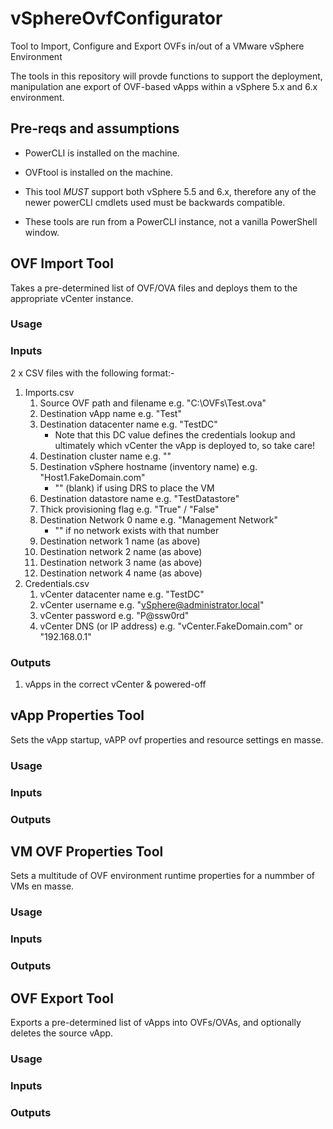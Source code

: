 # vSphereOvfConfigurator

Tool to Import, Configure and Export OVFs in/out of a VMware vSphere Environment

The tools in this repository will provde  functions to support the deployment, manipulation ane export of OVF-based vApps within a vSphere 5.x and 6.x environment.

## Pre-reqs and assumptions

* PowerCLI is installed on the machine.

* OVFtool is installed on the machine.

* This tool *MUST* support both vSphere 5.5 and 6.x, therefore any of the newer powerCLI cmdlets used must be backwards compatible.

* These tools are run from a PowerCLI instance, not a vanilla PowerShell window.

## OVF Import Tool

Takes a pre-determined list of OVF/OVA files and deploys them to the appropriate vCenter instance.

### Usage

### Inputs

2 x CSV files with the following format:-

1. Imports.csv
    1. Source OVF path and filename e.g. "C:\OVFs\Test.ova"
    1. Destination vApp name e.g. "Test"
    1. Destination datacenter name e.g. "TestDC"
        * Note that this DC value defines the credentials lookup and ultimately which vCenter the vApp is deployed to, so take care!
    1. Destination cluster name e.g. ""
    1. Destination vSphere hostname (inventory name)  e.g. "Host1.FakeDomain.com"
        * "" (blank) if using DRS to place the VM
    1. Destination datastore name e.g. "TestDatastore"
    1. Thick provisioning flag e.g. "True" / "False"
    1. Destination Network 0 name e.g. "Management Network"
        * "" if no network exists with that number
    1. Destination network 1 name (as above)
    1. Destination network 2 name (as above)
    1. Destination network 3 name (as above)
    1. Destination network 4 name (as above)
1. Credentials.csv
    1. vCenter datacenter name e.g. "TestDC"
    1. vCenter username e.g. "vSphere@administrator.local"
    1. vCenter password e.g. "P@ssw0rd"
    1. vCenter DNS (or IP address) e.g. "vCenter.FakeDomain.com" or "192.168.0.1"

### Outputs

1. vApps in the correct vCenter & powered-off

## vApp Properties Tool

Sets the vApp startup, vAPP ovf properties and resource settings en masse.

### Usage

### Inputs

### Outputs

## VM OVF Properties Tool

Sets a multitude of OVF environment runtime properties for a nummber of VMs en masse.

### Usage

### Inputs

### Outputs 

## OVF Export Tool

Exports a pre-determined list of vApps into OVFs/OVAs, and optionally deletes the source vApp.

### Usage

### Inputs

### Outputs

